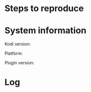 <!-- Make sure the issue Title contains a short description -->
<!-- There is no need for you to edit anything within comment tags below. -->
<!-- Just add the information requested -->
# Steps to reproduce
<!-- Please specify all steps needed to reproduce the issue -->
<!-- Example:
* Open the "Popular" directory
* Choose "Agenda"
* The stream is not playing
-->


# System information
Kodi version: <!-- Complete version number -->

Platform: <!-- Windows, MacOS, OpenElec etc.-->

Plugin version: <!-- The version of the SVT Play plugin -->

# Log
<!--
If possible, please enable Debug in the add-on's settings and
capture a Kodi log.
More information about capturing logs: http://kodi.wiki/view/Log_file/Easy
Use https://paste.ubuntu.com/ for uploading logs.
If you have a log, paste the URL to it here.
-->
